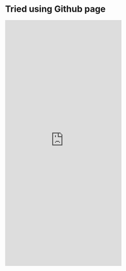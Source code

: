 # Tried using Github page

<iframe src="https://appetize.io/embed/rq89vdxkceepyuamu1t9pcfj08?device=iphone5s&scale=50&autoplay=false&orientation=portrait&deviceColor=black" width="378px" height="800px" frameborder="0" scrolling="no"></iframe>
